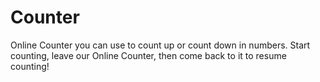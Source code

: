 # Counter
Online Counter you can use to count up or count down in numbers. Start counting, leave our Online Counter, then come back to it to resume counting!
